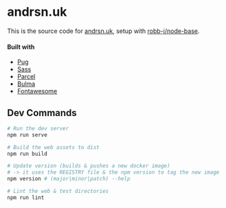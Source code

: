# andrsn.uk

This is the source code for [andrsn.uk](), setup with [robb-j/node-base](https://github.com/robb-j/node-base/).

#### Built with

* [Pug](https://pugjs.org/api/getting-started.html)
* [Sass](https://sass-lang.com/)
* [Parcel](https://parceljs.org/)
* [Bulma](https://bulma.io/)
* [Fontawesome](https://fontawesome.com)


## Dev Commands

```bash
# Run the dev server
npm run serve

# Build the web assets to dist
npm run build

# Update version (builds & pushes a new docker image)
# -> it uses the REGISTRY file & the npm version to tag the new image
npm version # (major|minor|patch) --help

# Lint the web & test directories
npm run lint
```
